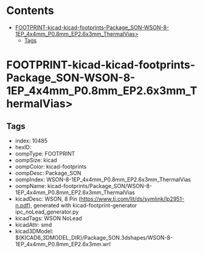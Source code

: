 



Contents
========

* [FOOTPRINT-kicad-kicad-footprints-Package_SON-WSON-8-1EP_4x4mm_P0.8mm_EP2.6x3mm_ThermalVias>](#footprint-kicad-kicad-footprints-package_son-wson-8-1ep_4x4mm_p08mm_ep26x3mm_thermalvias)
	* [Tags](#tags)

# FOOTPRINT-kicad-kicad-footprints-Package_SON-WSON-8-1EP_4x4mm_P0.8mm_EP2.6x3mm_ThermalVias>

## Tags

- index: 10485
- hexID: 
- oompType: FOOTPRINT
- oompSize: kicad
- oompColor: kicad-footprints
- oompDesc: Package_SON
- oompIndex: WSON-8-1EP_4x4mm_P0.8mm_EP2.6x3mm_ThermalVias
- oompName: kicad-footprints/Package_SON/WSON-8-1EP_4x4mm_P0.8mm_EP2.6x3mm_ThermalVias
- kicadDesc: WSON, 8 Pin (https://www.ti.com/lit/ds/symlink/lp2951-n.pdf), generated with kicad-footprint-generator ipc_noLead_generator.py
- kicadTags: WSON NoLead
- kicadAttr: smd
- kicad3DModel: ${KICAD6_3DMODEL_DIR}/Package_SON.3dshapes/WSON-8-1EP_4x4mm_P0.8mm_EP2.6x3mm.wrl
